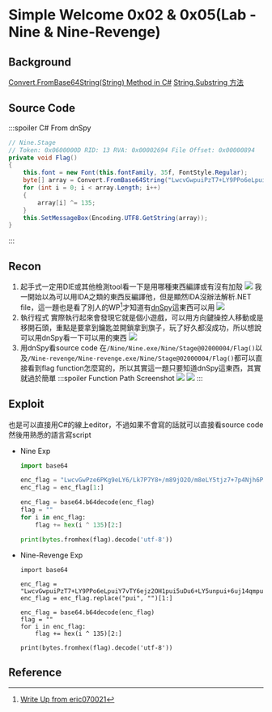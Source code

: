 # Simple Welcome 0x02 & 0x05(Lab - Nine & Nine-Revenge)
## Background
[Convert.FromBase64String(String) Method in C#](https://www.tutorialspoint.com/convert-frombase64string-string-method-in-chash#)
[String.Substring 方法](https://learn.microsoft.com/zh-tw/dotnet/api/system.string.substring?view=net-7.0)

## Source Code
:::spoiler C# From dnSpy
```csharp
// Nine.Stage
// Token: 0x0600000D RID: 13 RVA: 0x00002694 File Offset: 0x00000894
private void Flag()
{
	this.font = new Font(this.fontFamily, 35f, FontStyle.Regular);
	byte[] array = Convert.FromBase64String("LwcvGwpuiPzT7+LY9PPo6eLpuiY7vTY6ejz2OH1pui5uDu6+LY5unpui+6uj14qmpuipqfo=".Replace("pui", "").Substring(1));
	for (int i = 0; i < array.Length; i++)
	{
		array[i] ^= 135;
	}
	this.SetMessageBox(Encoding.UTF8.GetString(array));
}
```
:::

## Recon
1. 起手式一定用DIE或其他檢測tool看一下是用哪種東西編譯或有沒有加殼
![](https://hackmd.io/_uploads/SksyjD8K3.png)
我一開始以為可以用IDA之類的東西反編譯他，但是顯然IDA沒辦法解析.NET file，這一題也是看了別人的WP[^wp_1]才知道有[dnSpy](https://github.com/dnSpy/dnSpy/releases)這東西可以用
![](https://hackmd.io/_uploads/rkiIiwUK3.png)
2. 執行程式
實際執行起來會發現它就是個小遊戲，可以用方向鍵操控人移動或是移開石頭，重點是要拿到鑰匙並開鎖拿到旗子，玩了好久都沒成功，所以想說可以用dnSpy看一下可以用的東西
![](https://hackmd.io/_uploads/rkR8cPIt2.png)
3. 用dnSpy看source code
在`/Nine/Nine.exe/Nine/Stage@02000004/Flag()`以及`/Nine-revenge/Nine-revenge.exe/Nine/Stage@02000004/Flag()`都可以直接看到flag function怎麼寫的，所以其實這一題只要知道dnSpy這東西，其實就過於簡單
    :::spoiler Function Path Screenshot
    ![](https://hackmd.io/_uploads/HkHxLuUYh.png)
    ![](https://hackmd.io/_uploads/SyW-8OUK3.png)
    :::
## Exploit
也是可以直接用C#的線上editor，不過如果不會寫的話就可以直接看source code然後用熟悉的語言寫script
* Nine Exp
    ```python
    import base64

    enc_flag = "LwcvGwPze6PKg9eLY6/Lk7P7Y8+/m89jO2O/m8eLY5tjz7+7p4Njh6PXY9+bp5Obs4vT6"
    enc_flag = enc_flag[1:]

    enc_flag = base64.b64decode(enc_flag)
    flag = ""
    for i in enc_flag:
        flag += hex(i ^ 135)[2:]

    print(bytes.fromhex(flag).decode('utf-8'))
    ```
* Nine-Revenge Exp
    ```python=
    import base64

    enc_flag = "LwcvGwpuiPzT7+LY9PPo6eLpuiY7vTY6ejz2OH1pui5uDu6+LY5unpui+6uj14qmpuipqfo="
    enc_flag = enc_flag.replace("pui", "")[1:]

    enc_flag = base64.b64decode(enc_flag)
    flag = ""
    for i in enc_flag:
        flag += hex(i ^ 135)[2:]

    print(bytes.fromhex(flag).decode('utf-8'))
    ```
## Reference
[^wp_1]:[Write Up from eric070021](https://hackmd.io/@eric070021/r1UnR5KWi)